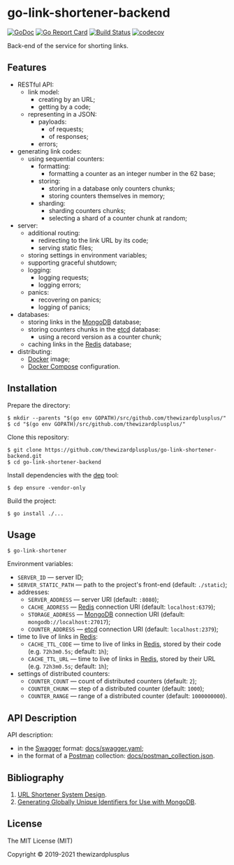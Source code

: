 # go-link-shortener-backend

[![GoDoc](https://godoc.org/github.com/thewizardplusplus/go-link-shortener-backend?status.svg)](https://godoc.org/github.com/thewizardplusplus/go-link-shortener-backend)
[![Go Report Card](https://goreportcard.com/badge/github.com/thewizardplusplus/go-link-shortener-backend)](https://goreportcard.com/report/github.com/thewizardplusplus/go-link-shortener-backend)
[![Build Status](https://travis-ci.org/thewizardplusplus/go-link-shortener-backend.svg?branch=master)](https://travis-ci.org/thewizardplusplus/go-link-shortener-backend)
[![codecov](https://codecov.io/gh/thewizardplusplus/go-link-shortener-backend/branch/master/graph/badge.svg)](https://codecov.io/gh/thewizardplusplus/go-link-shortener-backend)

Back-end of the service for shorting links.

## Features

- RESTful API:
  - link model:
    - creating by an URL;
    - getting by a code;
  - representing in a JSON:
    - payloads:
      - of requests;
      - of responses;
    - errors;
- generating link codes:
  - using sequential counters:
    - formatting:
      - formatting a counter as an integer number in the 62 base;
    - storing:
      - storing in a database only counters chunks;
      - storing counters themselves in memory;
    - sharding:
      - sharding counters chunks;
      - selecting a shard of a counter chunk at random;
- server:
  - additional routing:
    - redirecting to the link URL by its code;
    - serving static files;
  - storing settings in environment variables;
  - supporting graceful shutdown;
  - logging:
    - logging requests;
    - logging errors;
  - panics:
    - recovering on panics;
    - logging of panics;
- databases:
  - storing links in the [MongoDB](https://www.mongodb.com/) database;
  - storing counters chunks in the [etcd](https://etcd.io/) database:
    - using a record version as a counter chunk;
  - caching links in the [Redis](https://redis.io/) database;
- distributing:
  - [Docker](https://www.docker.com/) image;
  - [Docker Compose](https://docs.docker.com/compose/) configuration.

## Installation

Prepare the directory:

```
$ mkdir --parents "$(go env GOPATH)/src/github.com/thewizardplusplus/"
$ cd "$(go env GOPATH)/src/github.com/thewizardplusplus/"
```

Clone this repository:

```
$ git clone https://github.com/thewizardplusplus/go-link-shortener-backend.git
$ cd go-link-shortener-backend
```

Install dependencies with the [dep](https://golang.github.io/dep/) tool:

```
$ dep ensure -vendor-only
```

Build the project:

```
$ go install ./...
```

## Usage

```
$ go-link-shortener
```

Environment variables:

- `SERVER_ID` &mdash; server ID;
- `SERVER_STATIC_PATH` &mdash; path to the project's front-end (default: `./static`);
- addresses:
  - `SERVER_ADDRESS` &mdash; server URI (default: `:8080`);
  - `CACHE_ADDRESS` &mdash; [Redis](https://redis.io/) connection URI (default: `localhost:6379`);
  - `STORAGE_ADDRESS` &mdash; [MongoDB](https://www.mongodb.com/) connection URI (default: `mongodb://localhost:27017`);
  - `COUNTER_ADDRESS` &mdash; [etcd](https://etcd.io/) connection URI (default: `localhost:2379`);
- time to live of links in [Redis](https://redis.io/):
  - `CACHE_TTL_CODE` &mdash; time to live of links in [Redis](https://redis.io/), stored by their code (e.g. `72h3m0.5s`; default: `1h`);
  - `CACHE_TTL_URL` &mdash; time to live of links in [Redis](https://redis.io/), stored by their URL (e.g. `72h3m0.5s`; default: `1h`);
- settings of distributed counters:
  - `COUNTER_COUNT` &mdash; count of distributed counters (default: `2`);
  - `COUNTER_CHUNK` &mdash; step of a distributed counter (default: `1000`);
  - `COUNTER_RANGE` &mdash; range of a distributed counter (default: `1000000000`).

## API Description

API description:

- in the [Swagger](http://swagger.io/) format: [docs/swagger.yaml](docs/swagger.yaml);
- in the format of a [Postman](https://www.postman.com/) collection: [docs/postman_collection.json](docs/postman_collection.json).

## Bibliography

1. [URL Shortener System Design](https://medium.com/@narengowda/url-shortener-system-design-3db520939a1c).
2. [Generating Globally Unique Identifiers for Use with MongoDB](https://www.mongodb.com/blog/post/generating-globally-unique-identifiers-for-use-with-mongodb).

## License

The MIT License (MIT)

Copyright &copy; 2019-2021 thewizardplusplus
